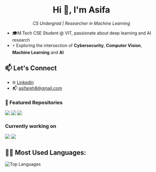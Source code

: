    <h1 align="center">Hi 👋, I'm Asifa</h1>  
<p align="center">
  <em>CS Undergrad | Researcher in Machine Learning </em> 
</p>
     
- 🎓M.Tech CSE Student @ VIT, passionate about deep learning and AI research    
- ⚡ Exploring the intersection of **Cybersecurity**, **Computer Vision**, **Machine Learning** and **AI** 
## 📫 Let's Connect
- 🌐 [LinkedIn](https://www.linkedin.com/in/s-asifa-896741250/)
- 📬 asifareh8@gmail.com
### 📌 Featured Repositories
<a href="https://github.com/asifa1510/LightningStrikeRisk"><img src="https://img.shields.io/badge/Lightning_Risk_AI-Aviation_Safety-blue" /></a>
<a href="https://github.com/asifa1510/PCAPClassifier"><img src="https://img.shields.io/badge/PCAP_classification-Network_packets_traffic" /></a>
<a href="https://github.com/asifa1510/HealHive-Healthcare_Website"><img src="https://img.shields.io/badge/HealHive-yellow" /></a>

### Currently working on
<a href="https://github.com/asifa/DiffQuantumQR"><img src="https://img.shields.io/badge/DiffQuantumQR-Adversarial_QR_Detection-green" /></a>
<a href="https://github.com/asifa1510/RoverFailurePredictor"><img src="https://img.shields.io/badge/Rover_Predictive_Maintenance-white" /></a>






## 🧑‍💻 Most Used Languages:
![Top Languages](https://github-readme-stats.vercel.app/api/top-langs/?username=asifa1510&layout=compact&theme=radical)
